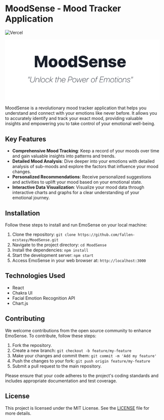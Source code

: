 # MoodSense - Mood Tracker Application
![Vercel](https://vercelbadge.vercel.app/api/fallen-ecstasy/MoodSense?style=for-the-badge)

![MoodSense](MoodSense-logo.png)

MoodSense is a revolutionary mood tracker application that helps you understand and connect with your emotions like never before. It allows you to accurately identify and track your exact mood, providing valuable insights and empowering you to take control of your emotional well-being.

## Key Features
- **Comprehensive Mood Tracking**: Keep a record of your moods over time and gain valuable insights into patterns and trends.
- **Detailed Mood Analysis**: Dive deeper into your emotions with detailed analysis of sub-moods and explore the factors that influence your mood changes.
- **Personalized Recommendations**: Receive personalized suggestions and activities to uplift your mood based on your emotional state.
- **Interactive Data Visualization**: Visualize your mood data through interactive charts and graphs for a clear understanding of your emotional journey.

## Installation

Follow these steps to install and run EmoSense on your local machine:

1. Clone the repository: `git clone https://github.com/fallen-ecstasy/MoodSense.git`
2. Navigate to the project directory: `cd MoodSense`
3. Install the dependencies: `npm install`
4. Start the development server: `npm start`
5. Access EmoSense in your web browser at: `http://localhost:3000`

## Technologies Used

- React
- Chakra UI
- Facial Emotion Recognition API
- Chart.js

## Contributing

We welcome contributions from the open source community to enhance EmoSense. To contribute, follow these steps:

1. Fork the repository.
2. Create a new branch: `git checkout -b feature/my-feature`
3. Make your changes and commit them: `git commit -m 'Add my feature'`
4. Push the changes to your fork: `git push origin feature/my-feature`
5. Submit a pull request to the main repository.

Please ensure that your code adheres to the project's coding standards and includes appropriate documentation and test coverage.

## License

This project is licensed under the MIT License. See the [LICENSE](LICENSE) file for more details.

